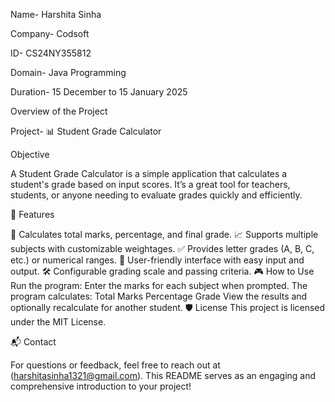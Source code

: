Name- Harshita Sinha


Company- Codsoft 


ID- CS24NY355812 


Domain- Java Programming 


Duration- 15 December to 15 January 2025

Overview of the Project


Project- 📊 Student Grade Calculator

Objective


A Student Grade Calculator is a simple application that calculates a student's grade based on input scores. It’s a great tool for teachers, students, or anyone needing to evaluate grades quickly and efficiently.

🚀 Features



🧮 Calculates total marks, percentage, and final grade.
📈 Supports multiple subjects with customizable weightages.
✅ Provides letter grades (A, B, C, etc.) or numerical ranges.
🔁 User-friendly interface with easy input and output.
🛠️ Configurable grading scale and passing criteria.
🎮 How to Use
Run the program:
Enter the marks for each subject when prompted.
The program calculates:
Total Marks
Percentage
Grade
View the results and optionally recalculate for another student.
🛡️ License
This project is licensed under the MIT License.

📬 Contact


For questions or feedback, feel free to reach out at (harshitasinha1321@gmail.com).
This README serves as an engaging and comprehensive introduction to your project!
